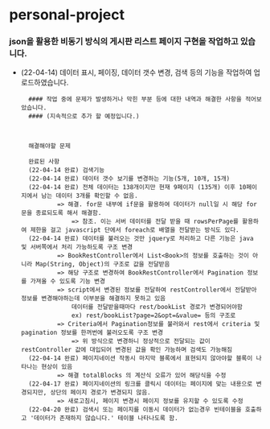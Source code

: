 # personal-project

### json을 활용한 비동기 방식의 게시판 리스트 페이지 구현을 작업하고 있습니다.
- (22-04-14) 데이터 표시, 페이징, 데이터 갯수 변경, 검색 등의 기능을 작업하여 업로드하였습니다.


		#### 작업 중에 문제가 발생하거나 막힌 부분 등에 대한 내역과 해결한 사항을 적어보았습니다.
		#### (지속적으로 추가 할 예정입니다.)
		
		
		
		해결해야할 문제

		완료된 사항
		(22-04-14 완료) 검색기능
		(22-04-14 완료) 데이터 갯수 보기를 변경하는 기능(5개, 10개, 15개)
		(22-04-14 완료) 전체 데이터는 138개이지만 현재 9페이지 (135개) 이후 10페이지에서 남는 데이터 3개를 확인할 수 없음.
				=> 해결. for문 내부에 if문을 활용하여 데이터가 null일 시 해당 for문을 종료되도록 해서 해결함.
					=> 참조. 이는 서버 데이터를 전달 받을 때 rowsPerPage를 활용하여 제한을 걸고 javascript 단에서 foreach로 배열을 전달받는 방식도 있다.
		(22-04-14 완료) 데이터를 불러오는 것만 jquery로 처리하고 다른 기능은 java 및 서버쪽에서 처리 가능하도록 구조 변경
				=> BookRestController에서 List<Book>의 정보를 호출하는 것이 아니라 Map(String, Object)의 구조로 값을 전달받음
				=> 해당 구조로 변경하여 BookRestController에서 Pagination 정보를 가져올 수 있도록 기능 변경
				=> script에서 변경된 정보를 전달하여 restController에서 전달받아 정보를 변경해야하는데 이부분을 해결하지 못하고 있음
					데이터를 전달받을때마다 rest/bookList 경로가 변경되어야함
					ex) rest/bookList?page=2&opt=&value= 등의 구조로
				=> Criteria에서 Pagination정보를 불러와서 rest에서 criteria 및 pagination 정보를 한꺼번에 불러오도록 구조 변경
					=> 위 방식으로 변경하니 정상적으로 전달되는 값이 restController 값에 대입되어 변경된 값을 확인 가능하며 검색도 가능해짐
		(22-04-14 완료) 페이지네이션 작동시 마지막 블록에서 표현되지 않아야할 블록이 나타나는 현상이 있음
				=> 해결 totalBlocks 의 계산식 오류가 있어 해당식을 수정
		(22-04-17 완료) 페이지네이션의 링크를 클릭시 데이터는 페이지에 맞는 내용으로 변경되지만, 상단의 페이지 경로가 변경되지 않음.
				=> 새로고침시, 페이지 변경시 페이지 정보를 유지할 수 있도록 수정
		(22-04-20 완료) 검색시 또는 페이지를 이동시 데이터가 없는경우 빈테이블을 호출하고 '데이터가 존재하지 않습니다.' 테이블 나타나도록 함.
